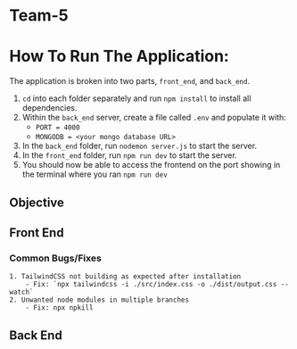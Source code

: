 # Team-5

# How To Run The Application:
The application is broken into two parts, `front_end`, and `back_end`. 
1. `cd` into each folder separately and run `npm install` to install all dependencies.
2. Within the `back_end` server, create a file called `.env` and populate it with:
   -  `PORT = 4000`
   -  `MONGODB = <your mongo database URL>`
3. In the `back_end` folder, run `nodemon server.js` to start the server.
4. In the `front_end` folder, run `npm run dev` to start the server.
5. You should now be able to access the frontend on the port showing in the terminal where you ran `npm run dev`

## Objective

## Front End

### Common Bugs/Fixes
    1. TailwindCSS not building as expected after installation
        - Fix: `npx tailwindcss -i ./src/index.css -o ./dist/output.css --watch`
    2. Unwanted node modules in multiple branches
        - Fix: npx npkill

## Back End
